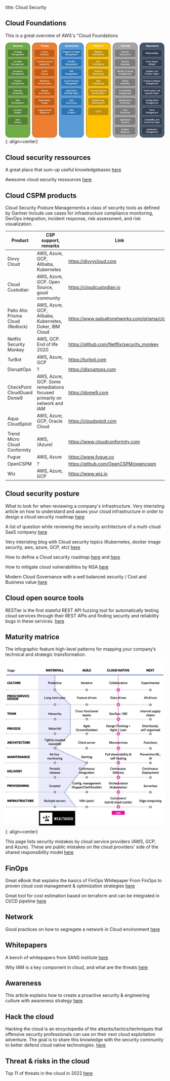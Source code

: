 title: Cloud Security

## Cloud Foundations

This is a great overview of AWS's "Cloud Foundations

![Cloud foundations](assets/cloud-foundations.jpeg){: align=center}

## Cloud security ressources

A great place that sum-up useful knowledgebases [here](https://www.nojones.net/cloud-security-resources)

Awesome cloud security ressources [here](https://github.com/4ndersonLin/awesome-cloud-security)

## Cloud CSPM products

Cloud Security Posture Managementis a class of security tools as defined by Gartner include use cases for infrastructure compliance monitoring, DevOps integration, incident response, risk assessment, and risk visualization.

Product | CSP support, remarks | Link
------------ | ------------- | ------------
Divvy Cloud | AWS, Azure, GCP, Alibaba, Kubernetes | <https://divvycloud.com>
Cloud Custodian | AWS, Azure, GCP. Open Source, good community | <https://cloudcustodian.io>
Palto Alto Prisma Cloud (Redlock) | AWS, Azure, GCP, Alibaba, Kubernetes, Doker, IBM Cloud | <https://www.paloaltonetworks.com/prisma/cloud>
Netflix Security Monkey | AWS, GCP. End of life 2020 | <https://github.com/Netflix/security_monkey>
TurBot | AWS, Azure, GCP | <https://turbot.com>
DisruptOps | ? | <https://disruptops.com>
CheckPoint CloudGuard Dome9 | AWS, Azure, GCP. Some remediations focused primarily on network and IAM | <https://dome9.com>
Aqua CloudSploit | AWS, Azure, GCP, Oracle Cloud | <https://cloudsploit.com>
Trend Micro Cloud Conformity | AWS, (Azure) | <https://www.cloudconformity.com>
Fugue | AWS, Azure | <https://www.fugue.co>
OpenCSPM | ? | <https://github.com/OpenCSPM/opencspm>
Wiz | AWS, Azure, GCP | <https://www.wiz.io>

## Cloud security posture

What to look for when reviewing a company's infrastructure. Very interisting article on how to understand and asses your cloud infrastructure in order to design a cloud security roadmap [here](https://www.marcolancini.it/2022/blog-cloud-security-infrastructure-review/)

A list of question while reviewing the security architecture of a multi-cloud SaaS company [here](https://roadmap.cloudsecdocs.com/infrastructure-review/)

Very interisting blog with Cloud security topics (Kubernetes, docker image security, aws, azure, GCP, etc) [here](https://cloudsecdocs.com/)

How to define a Cloud security roadmap [here](https://roadmap.cloudsecdocs.com/) and [here](https://www.marcolancini.it/cloud-security-strategies/)

How to mitigate cloud vulnerabilities by NSA [here](https://media.defense.gov/2020/Jan/22/2002237484/-1/-1/0/CSI-MITIGATING-CLOUD-VULNERABILITIES_20200121.PDF)

Modern Cloud Governance with a well balanced security / Cost and Business value [here](https://www.chrisfarris.com/post/cloud-gov/)

## Cloud open source tools

RESTler is the first stateful REST API fuzzing tool for automatically testing cloud services through their REST APIs and finding security and reliability bugs in these services. [here](https://github.com/microsoft/restler-fuzzer)

## Maturity matrice

The infographic feature high-level patterns for mapping your company’s technical and strategic transformation.

![Cloud security maturity matrice](assets/cloudsecurity-maturity.jpg){: align=center}

This page lists security mistakes by cloud service providers (AWS, GCP, and Azure). These are public mistakes on the cloud providers' side of the shared responsibility model [here](https://github.com/SummitRoute/csp_security_mistakes)

## FinOps

Great eBook that explains the basics of FinOps Whitepaper From FinOps to proven cloud cost management & optimization strategies [here](https://finopsinpractice.org)

Great tool for cost estimation based on terraform and can be integrated in CI/CD pipeline [here](https://github.com/infracost/infracost)

## Network

Good practices on how to segregate a network in Cloud environment [here](https://github.com/sergiomarotco/Network-segmentation-cheat-sheet)

## Whitepapers

A bench of whitepapers from SANS institute [here](https://www.sans.org/white-papers/?msc=main-nav)

Why IAM is a key component in cloud, and what are the threats [here](https://unit42.paloaltonetworks.com/iam-cloud-threat-research/)

## Awareness

This article explains how to create a proactive security & engineering culture with awareness strategy [here](https://medium.com/life-at-chime/monocle-how-chime-creates-a-proactive-security-engineering-culture-part-1-dedd3846127f)

## Hack the cloud

Hacking the cloud is an encyclopedia of the attacks/tactics/techniques that offensive security professionals can use on their next cloud exploitation adventure. The goal is to share this knowledge with the security community to better defend cloud native technologies. [here](https://hackingthe.cloud)

## Threat & risks in the cloud

Top 11 of threats in the cloud in 2022 [here](https://www.linkedin.com/pulse/top-11-des-menaces-sur-le-cloud-computing-en-2022-mohamed-abdennebi/?trackingId=tyHy8xy1SH2T6C3pY%2BEmTg%3D%3D)


